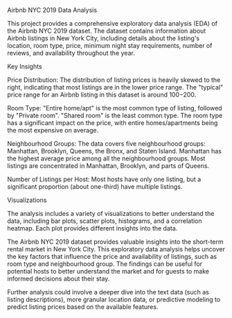 Airbnb NYC 2019 Data Analysis

This project provides a comprehensive exploratory data analysis (EDA) of the Airbnb NYC 2019 dataset. The dataset contains information about Airbnb listings in New York City, including details about the listing's location, room type, price, minimum night stay requirements, number of reviews, and availability throughout the year.

Key Insights

Price Distribution: The distribution of listing prices is heavily skewed to the right, indicating that most listings are in the lower price range. The "typical" price range for an Airbnb listing in this dataset is around $100-$200.

Room Type: "Entire home/apt" is the most common type of listing, followed by "Private room". "Shared room" is the least common type. The room type has a significant impact on the price, with entire homes/apartments being the most expensive on average.

Neighbourhood Groups: The data covers five neighbourhood groups: Manhattan, Brooklyn, Queens, the Bronx, and Staten Island. Manhattan has the highest average price among all the neighbourhood groups. Most listings are concentrated in Manhattan, Brooklyn, and parts of Queens.

Number of Listings per Host: Most hosts have only one listing, but a significant proportion (about one-third) have multiple listings.


Visualizations


The analysis includes a variety of visualizations to better understand the data, including bar plots, scatter plots, histograms, and a correlation heatmap. Each plot provides different insights into the data.

The Airbnb NYC 2019 dataset provides valuable insights into the short-term rental market in New York City. This exploratory data analysis helps uncover the key factors that influence the price and availability of listings, such as room type and neighbourhood group. The findings can be useful for potential hosts to better understand the market and for guests to make informed decisions about their stay.

Further analysis could involve a deeper dive into the text data (such as listing descriptions), more granular location data, or predictive modeling to predict listing prices based on the available features.
